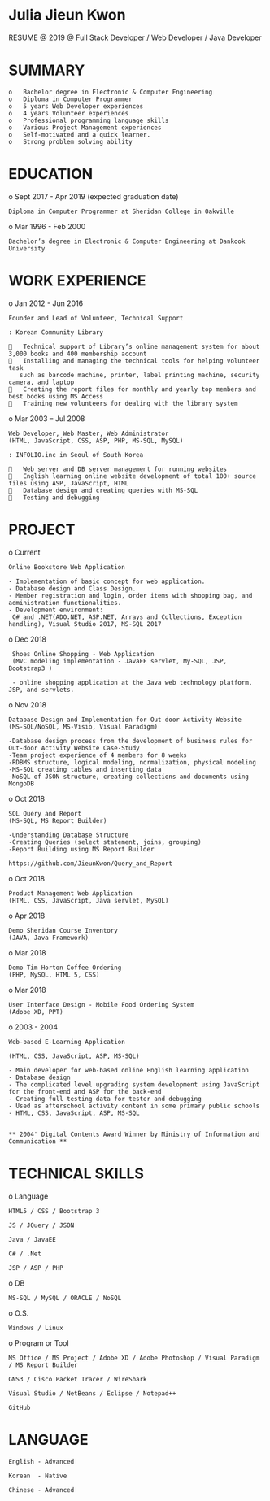 


 #              Julia Jieun Kwon



RESUME @ 2019 @ Full Stack Developer / Web Developer / Java Developer


# SUMMARY

    o	Bachelor degree in Electronic & Computer Engineering
    o	Diploma in Computer Programmer
    o	5 years Web Developer experiences
    o	4 years Volunteer experiences
    o	Professional programming language skills
    o	Various Project Management experiences 
    o	Self-motivated and a quick learner.
    o	Strong problem solving ability



# EDUCATION


o Sept 2017 - Apr 2019 (expected graduation date)	

    Diploma in Computer Programmer at Sheridan College in Oakville  
    
o Mar 1996 - Feb 2000	

    Bachelor’s degree in Electronic & Computer Engineering at Dankook University   
    


# WORK EXPERIENCE                 

o Jan 2012 - Jun 2016

    Founder and Lead of Volunteer, Technical Support 

    : Korean Community Library 
  
    	Technical support of Library’s online management system for about 3,000 books and 400 membership account
    	Installing and managing the technical tools for helping volunteer task 
       such as barcode machine, printer, label printing machine, security camera, and laptop
    	Creating the report files for monthly and yearly top members and best books using MS Access
    	Training new volunteers for dealing with the library system 


o Mar 2003 – Jul 2008	

    Web Developer, Web Master, Web Administrator
    (HTML, JavaScript, CSS, ASP, PHP, MS-SQL, MySQL) 
    
    : INFOLIO.inc in Seoul of South Korea
    
    	Web server and DB server management for running websites
    	English learning online website development of total 100+ source files using ASP, JavaScript, HTML
    	Database design and creating queries with MS-SQL 
    	Testing and debugging  
 
 
# PROJECT

o Current 
   
    Online Bookstore Web Application 
    
    - Implementation of basic concept for web application. 
    - Database design and Class Design. 
    - Member registration and login, order items with shopping bag, and administration functionalities.  
    - Development environment: 
     C# and .NET(ADO.NET, ASP.NET, Arrays and Collections, Exception handling), Visual Studio 2017, MS-SQL 2017

o Dec 2018

     Shoes Online Shopping - Web Application
     (MVC modeling implementation - JavaEE servlet, My-SQL, JSP, Bootstrap3 )
     
     - online shopping application at the Java web technology platform, JSP, and servlets.
      

o Nov 2018

    Database Design and Implementation for Out-door Activity Website
    (MS-SQL/NoSQL, MS-Visio, Visual Paradigm)
    
    -Database design process from the development of business rules for Out-door Activity Website Case-Study
    -Team project experience of 4 members for 8 weeks 
    -RDBMS structure, logical modeling, normalization, physical modeling
    -MS-SQL creating tables and inserting data 
    -NoSQL of JSON structure, creating collections and documents using MongoDB 

o Oct 2018

    SQL Query and Report
    (MS-SQL, MS Report Builder)
    
    -Understanding Database Structure 
    -Creating Queries (select statement, joins, grouping) 
    -Report Building using MS Report Builder 
    
    https://github.com/JieunKwon/Query_and_Report

o Oct 2018

    Product Management Web Application  
    (HTML, CSS, JavaScript, Java servlet, MySQL)
     
o Apr 2018	

    Demo Sheridan Course Inventory 
    (JAVA, Java Framework) 
    
o Mar 2018	

    Demo Tim Horton Coffee Ordering  
    (PHP, MySQL, HTML 5, CSS)
    
o Mar 2018	

    User Interface Design - Mobile Food Ordering System 
    (Adobe XD, PPT) 
    
o 2003 - 2004	

    Web-based E-Learning Application
    
    (HTML, CSS, JavaScript, ASP, MS-SQL)
    
    - Main developer for web-based online English learning application
    - Database design 
    - The complicated level upgrading system development using JavaScript for the front-end and ASP for the back-end
    - Creating full testing data for tester and debugging 
    - Used as afterschool activity content in some primary public schools
    - HTML, CSS, JavaScript, ASP, MS-SQL 


    ** 2004' Digital Contents Award Winner by Ministry of Information and Communication **



# TECHNICAL SKILLS


o Language 
    
    HTML5 / CSS / Bootstrap 3
    
    JS / JQuery / JSON

    Java / JavaEE
    
    C# / .Net
    
    JSP / ASP / PHP
    

o DB 

    MS-SQL / MySQL / ORACLE / NoSQL

o O.S. 
    
    Windows / Linux 


o Program or Tool

    MS Office / MS Project / Adobe XD / Adobe Photoshop / Visual Paradigm / MS Report Builder
    
    GNS3 / Cisco Packet Tracer / WireShark

    Visual Studio / NetBeans / Eclipse / Notepad++ 
    
    GitHub
    
    
# LANGUAGE


    English - Advanced

    Korean  - Native

    Chinese - Advanced


